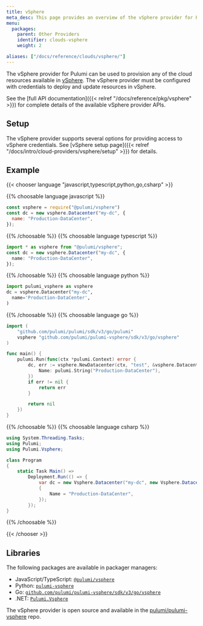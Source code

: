 ```yaml
---
title: vSphere
meta_desc: This page provides an overview of the vSphere provider for Pulumi.
menu:
  packages:
    parent: Other Providers
    identifier: clouds-vsphere
    weight: 2

aliases: ["/docs/reference/clouds/vsphere/"]
---
```


The vSphere provider for Pulumi can be used to provision any of the cloud resources available in [vSphere](https://www.vmware.com/products/vsphere.html).
The vSphere provider must be configured with credentials to deploy and update resources in vSphere.

See the [full API documentation]({{< relref "/docs/reference/pkg/vsphere" >}}) for complete details of the available vSphere provider APIs.

## Setup

The vSphere provider supports several options for providing access to vSphere credentials.  See [vSphere setup page]({{< relref "/docs/intro/cloud-providers/vsphere/setup" >}}) for details.

## Example

{{< chooser language "javascript,typescript,python,go,csharp" >}}

{{% choosable language javascript %}}

```javascript
const vsphere = require("@pulumi/vsphere")
const dc = new vsphere.Datacenter("my-dc", {
  name: "Production-DataCenter",
});
```

{{% /choosable %}}
{{% choosable language typescript %}}

```typescript
import * as vsphere from "@pulumi/vsphere";
const dc = new vsphere.Datacenter("my-dc", {
  name: "Production-DataCenter",
});
```

{{% /choosable %}}
{{% choosable language python %}}

```python
import pulumi_vsphere as vsphere
dc = vsphere.Datacenter("my-dc",
  name='Production-DataCenter',
)
```

{{% /choosable %}}
{{% choosable language go %}}

```go
import (
	"github.com/pulumi/pulumi/sdk/v3/go/pulumi"
	vsphere "github.com/pulumi/pulumi-vsphere/sdk/v3/go/vsphere"
)

func main() {
	pulumi.Run(func(ctx *pulumi.Context) error {
		dc, err := vsphere.NewDatacenter(ctx, "test", &vsphere.DatacenterArgs{
			Name: pulumi.String("Production-DataCenter"),
		})
		if err != nil {
			return err
		}

		return nil
	})
}
```

{{% /choosable %}}
{{% choosable language csharp %}}

```csharp
using System.Threading.Tasks;
using Pulumi;
using Pulumi.Vsphere;

class Program
{
    static Task Main() =>
        Deployment.Run(() => {
            var dc = new Vsphere.Datacenter("my-dc", new Vsphere.DatacenterArgs
            {
                Name = "Production-DataCenter",
            });
        });
}
```

{{% /choosable %}}

{{< /chooser >}}

## Libraries

The following packages are available in packager managers:

* JavaScript/TypeScript: [`@pulumi/vsphere`](https://www.npmjs.com/package/@pulumi/vsphere)
* Python: [`pulumi-vsphere`](https://pypi.org/project/pulumi-vsphere/)
* Go: [`github.com/pulumi/pulumi-vsphere/sdk/v3/go/vsphere`](https://github.com/pulumi/pulumi-vsphere)
* .NET: [`Pulumi.Vsphere`](https://www.nuget.org/packages/Pulumi.Vsphere)

The vSphere provider is open source and available in the [pulumi/pulumi-vsphere](https://github.com/pulumi/pulumi-vsphere) repo.
